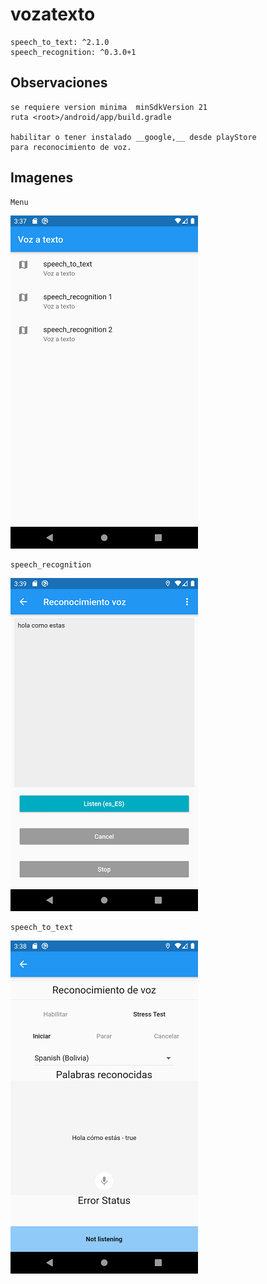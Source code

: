 # vozatexto

    speech_to_text: ^2.1.0
    speech_recognition: ^0.3.0+1

## Observaciones

    se requiere version minima  minSdkVersion 21
    ruta <root>/android/app/build.gradle

    habilitar o tener instalado __google,__ desde playStore
    para reconocimiento de voz.

## Imagenes

    Menu

![](img/menu.png)

    speech_recognition

![](img/speech_recognition.png)

    speech_to_text

![](img/speech_to_text.png)
